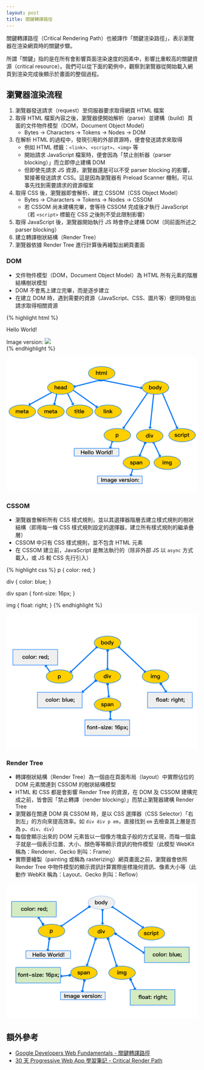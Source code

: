 ```yaml
---
layout: post
title: 關鍵轉譯路徑
---
```

關鍵轉譯路徑（Critical Rendering Path）也被譯作「關鍵渲染路徑」，表示瀏覽器在渲染網頁時的關鍵步驟。

所謂「關鍵」指的是在所有會影響頁面渲染速度的因素中，影響比重較高的關鍵資源（critical resource）。我們可以從下面的範例中，觀察到瀏覽器從開始載入網頁到渲染完成後顯示於畫面的整個過程。

## 瀏覽器渲染流程
1. 瀏覽器發送請求（request）至伺服器要求取得網頁 HTML 檔案
2. 取得 HTML 檔案內容之後，瀏覽器便開始解析（parse）並建構（build）頁面的文件物件模型（DOM，Document Object Model）
   * Bytes -> Characters -> Tokens -> Nodes -> DOM
3. 在解析 HTML 的過程中，發現引用的外部資源時，便會發送請求來取得
   * 例如 HTML 標籤：`<link>`、`<script>`、`<img>` 等
   * 開始請求 JavaScript 檔案時，便會因為「禁止剖析器（parser blocking）」而立即停止建構 DOM
   * 但即使先請求 JS 資源，瀏覽器還是可以不受 parser blocking 的影響，緊接著發送請求 CSS。這是因為瀏覽器有 Preload Scanner 機制，可以事先找到需要請求的資源檔案
4. 取得 CSS 後，瀏覽器即會解析、建立 CSSOM（CSS Object Model）
   * Bytes -> Characters -> Tokens -> Nodes -> CSSOM
   * 若 CSSOM 尚未建構完畢，會等待 CSSOM 完成後才執行 JavaScript（若 `<script>` 標籤在 CSS 之後則不受此限制影響）
5. 取得 JavaScript 後，瀏覽器開始執行 JS 時會停止建構 DOM（同前面所述之 parser blocking）
6. 建立轉譯樹狀結構（Render Tree）
7. 瀏覽器依據 Render Tree 進行計算後再繪製出網頁畫面

### DOM
* 文件物件模型（DOM，Document Object Model）為 HTML 所有元素的階層結構樹狀模型
* DOM 不會馬上建立完畢，而是逐步建立
* 在建立 DOM 時，遇到需要的資源（JavaScript、CSS、圖片等）便同時發出請求取得相關資源

{% highlight html %}
<!DOCTYPE html>
<html lang="zh-TW">
  <head>
    <meta charset="UTF-8">
    <meta name="viewport" content="width=device-width, initial-scale=1, minimum-scale=1, user-scalable=0">
    <title>Hello World</title>
    <link rel="stylesheet" href="style.css">
  </head>
  <body>
    <p>Hello World!</p>
    <div>
      <span>Image version:</span>
      <img src="image.jpg">
    </div>
    <script src="script.js"></script>
  </body>
</html>
{% endhighlight %}

![Document Object Model](/assets/images/dom.png)

### CSSOM
* 瀏覽器會解析所有 CSS 樣式規則，並以其選擇器階層去建立樣式規則的樹狀結構（即用每一條 CSS 樣式規則設定的選擇器，建立所有樣式規則的繼承疊層）
* CSSOM 中只有 CSS 樣式規則，並不包含 HTML 元素
* 在 CSSOM 建立前，JavaScript 是無法執行的（除非外部 JS 以 `async` 方式載入，或 JS 較 CSS 先行引入）

{% highlight css %}
p {
  color: red;
}

div {
  color: blue;
}

div span {
  font-size: 16px;
}

img {
  float: right;
}
{% endhighlight %}

![CSS Object Model](/assets/images/cssom.png)

### Render Tree
* 轉譯樹狀結構（Render Tree）為一個由在頁面布局（layout）中實際佔位的 DOM 元素關連到 CSSOM 的樹狀結構模型
* HTML 和 CSS 都是會影響 Render Tree 的資源，在 DOM 及 CSSOM 建構完成之前，皆會因「禁止轉譯（render blocking）」而禁止瀏覽器建構 Render Tree
* 瀏覽器在關連 DOM 與 CSSOM 時，是以 CSS 選擇器（CSS Selector）「右到左」的方向來提高效率。如 `div div p em`，直接找到 `em` 去檢查其上層是否為 `p`、`div`、`div`）
* 每個會顯示出來的 DOM 元素皆以一個像方塊盒子般的方式呈現，而每一個盒子就是一個表示位置、大小、顏色等等顯示資訊的物件模型（此模型 WebKit 稱為：Renderer、Gecko 則叫：Frame）
* 實際要繪製（painting 或稱為 rasterizing）網頁畫面之前，瀏覽器會依照 Render Tree 中物件模型的顯示資訊計算實際座標幾何資訊、像素大小等（此動作 WebKit 稱為：Layout、Gecko 則叫：Reflow）

![Render Tree](/assets/images/render_tree.png)

## 額外參考
* [Google Developers Web Fundamentals - 關鍵轉譯路徑](https://developers.google.com/web/fundamentals/performance/critical-rendering-path/?hl=zh-tw)
* [30 天 Progressive Web App 學習筆記 - Critical Render Path](http://ithelp.ithome.com.tw/articles/10187285)